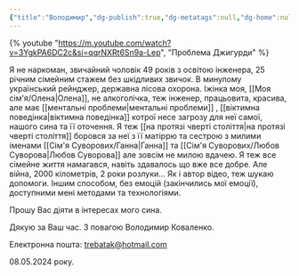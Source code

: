 ```yaml
---
{"title":"Володимир","dg-publish":true,"dg-metatags":null,"dg-home":null,"permalink":"/moya-sim-ya/volodimir/","dgPassFrontmatter":true,"noteIcon":""}
---
```



{% youtube "https://m.youtube.com/watch?v=3YgkPA6DC2c&si=qqrNXRt6Sn9a-Lep", "Проблема Джигурди" %}

Я не наркоман, звичайний чоловік 49 років з освітою інженера, 25 річним сімейним стажем без шкідливих звичок. В минулому український рейнджер, державна лісова охорона. Іжінка моя, [[Моя сім'я/Олена\|Олена]], не алкоголічка, теж інженер, працьовита, красива, але має [[ментальні проблеми\|ментальні проблеми]] , [[віктимна поведінка\|віктимна поведінка]] котрої несе загрозу для неї самої, нашого сина та її оточення. Я теж [[на протязі чверті століття\|на протязі чверті століття]] боровся за неї з її матіррю та сестрою з милими іменами [[Сім'я Суворових/Ганна\|Ганна]] та [[Сім'я Суворових/Любов Суворова\|Любов Суворова]] але зовсім не милою вдачею. Я теж все сімейне життя намагався, навіть здавалось що вже все добре. Але війна, 2000 кілометрів, 2 роки розлуки... Як і автор відео, теж шукаю допомоги. Іншим способом, без емоцій (закінчились мої емоції), доступними мені методами та технологіями.

Прошу Вас діяти в інтересах мого сина. 

Дякую за Ваш час. З повагою Володимир Коваленко.

Електронна пошта: trebatak@hotmail.com 

08.05.2024 року.

